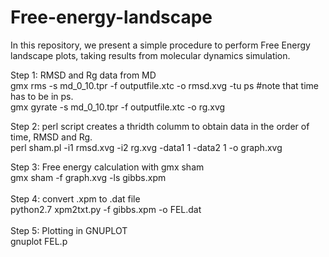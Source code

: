 # Free-energy-landscape<br/>
In this repository, we present a simple procedure to perform Free Energy landscape plots, taking results from molecular dynamics simulation.<br/>

Step 1: RMSD and Rg data from MD<br/>
gmx rms -s md_0_10.tpr -f outputfile.xtc -o rmsd.xvg -tu ps   #note that time has to be in ps.<br/>
gmx gyrate -s md_0_10.tpr -f outputfile.xtc -o rg.xvg<br/>

Step 2: perl script creates a thridth columm to obtain data in the order of time, RMSD and Rg.<br/>
perl sham.pl -i1 rmsd.xvg -i2 rg.xvg -data1 1 -data2 1 -o graph.xvg<br/>

Step 3: Free energy calculation with gmx sham<br/>
gmx sham -f graph.xvg -ls gibbs.xpm<br/>
<br/>
Step 4: convert .xpm to .dat file<br/>
python2.7 xpm2txt.py -f gibbs.xpm -o FEL.dat<br/>
<br/>
Step 5: Plotting in GNUPLOT<br/>
gnuplot FEL.p<br/>



